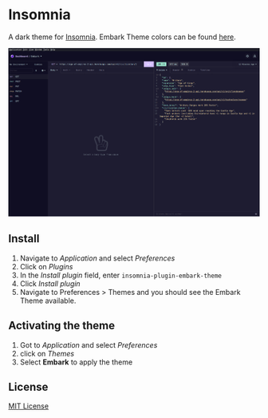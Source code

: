 # Insomnia

A dark theme for [Insomnia](http://insomnia.rest).
Embark Theme colors can be found [here](https://embark-theme.github.io).

![Screenshot](./screenshot.png)

## Install
1. Navigate to *Application* and select *Preferences* 
2. Click on *Plugins*
3. In the *Install plugin* field, enter `insomnia-plugin-embark-theme`
4. Click *Install plugin*
5. Navigate to Preferences > Themes and you should see the Embark Theme available.

## Activating the theme
1. Got to *Application* and select *Preferences*
2. click on *Themes*
3. Select **Embark** to apply the theme

## License

[MIT License](./LICENSE)

